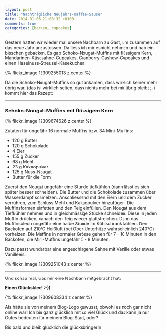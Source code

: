 ```yaml
---
layout: post
title: "Nachträgliche Neujahrs-Kaffee-Sause"
date: 2014-01-06 21:08:32 +0100
comments: true
categories: [backen, cupcakes]
---
```

Gestern hatten wir wieder mal unsere Nachbarn zu Gast, um zusammen auf das neue Jahr anzustossen. Da liess ich mir esnicht nehmen und hab ein bisschen gebacken. Es gab Schoko-Nougat-Muffins mit flüssigem Kern, Mandarinen-Käsesahne-Cupcakes, Cranberry-Cashew-Cupcakes und einen Haselnuss-Streusel-Käsekuchen.

{% flickr_image 12309255013 z center %}

Da die Schoko-Nougat-Muffins so gut ankamen, dass wirklich keiner mehr übrig war, (das ist wirklich selten, dass nichts mehr bei mir übrig bleibt ;-) kommt hier das Rezept:

***

### Schoko-Nougat-Muffins mit flüssigem Kern

{% flickr_image 12309674626 z center %}

Zutaten für ungefähr 16 normale Muffins bzw. 34 Mini-Muffins:

- 120 g Butter
- 120 g Schokolade
- 4 Eier
- 155 g Zucker
- 68 g Mehl
- 23 g Kakaopulver
- 125 g Nuss-Nougat
- Butter für die Form

Zuerst den Nougat ungefähr eine Stunde tiefkühlen (dann lässt es sich später besser schneiden). Die Butter und die Schokolade zusammen über Wasserdampf schmelzen. Anschliessend mit den Eiern und dem Zucker verrühren, zum Schluss Mehl und Kakaopulver hinzufügen. Die Muffinsformen einfetten und den Teig einfüllen. Den Nougat aus dem Tiefkühler nehmen und in gleichmässige Stücke schneiden. Diese in jeden Muffin drücken, danach den Teig wieder glattstreichen. Dann das Muffinsblech ungefähr eine halbe Stunde im Kühlschrank kühlen. Den Backofen auf 210°C Heißluft (bei Ober-Unterhitze wahrscheinlich 240°C) vorheizen. Die Muffins in normaler Grösse gehen für 7 - 10 Minuten in den Backofen, die Mini-Muffins ungefähr 5 - 8 Minuten.

Dazu passt wunderbar eine angeschlagene Sahne mit Vanille oder etwas Vanilleeis.

{% flickr_image 12309251043 z center %}

***

Und schau mal, was mir eine Nachbarin mitgebracht hat:

**Einen Glücksklee! :-))**

{% flickr_image 12309608334 z center %}

Als hätte sie von meinem Blog-Logo gewusst, obwohl es noch gar nicht online war! Ich bin ganz glücklich mit so viel Glück und das kann ja nur Gutes bedeuten für meinem Blog-Start, oder?

Bis bald und bleib glücklich
die glücksbringerin

